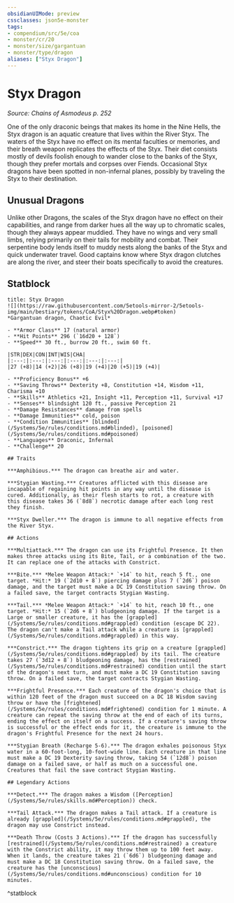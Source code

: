 ```yaml
---
obsidianUIMode: preview
cssclasses: json5e-monster
tags:
- compendium/src/5e/coa
- monster/cr/20
- monster/size/gargantuan
- monster/type/dragon
aliases: ["Styx Dragon"]
---
```

# Styx Dragon
*Source: Chains of Asmodeus p. 252*  

One of the only draconic beings that makes its home in the Nine Hells, the Styx dragon is an aquatic creature that lives within the River Styx. The waters of the Styx have no effect on its mental faculties or memories, and their breath weapon replicates the effects of the Styx. Their diet consists mostly of devils foolish enough to wander close to the banks of the Styx, though they prefer mortals and corpses over Fiends. Occasional Styx dragons have been spotted in non-infernal planes, possibly by traveling the Styx to their destination.

## Unusual Dragons

Unlike other Dragons, the scales of the Styx dragon have no effect on their capabilities, and range from darker hues all the way up to chromatic scales, though they always appear muddied. They have no wings and very small limbs, relying primarily on their tails for mobility and combat. Their serpentine body lends itself to muddy nests along the banks of the Styx and quick underwater travel. Good captains know where Styx dragon clutches are along the river, and steer their boats specifically to avoid the creatures.

## Statblock

```ad-statblock
title: Styx Dragon
![](https://raw.githubusercontent.com/5etools-mirror-2/5etools-img/main/bestiary/tokens/CoA/Styx%20Dragon.webp#token)
*Gargantuan dragon, Chaotic Evil*

- **Armor Class** 17 (natural armor)
- **Hit Points** 296 (`16d20 + 128`)
- **Speed** 30 ft., burrow 20 ft., swim 60 ft.

|STR|DEX|CON|INT|WIS|CHA|
|:---:|:---:|:---:|:---:|:---:|:---:|
|27 (+8)|14 (+2)|26 (+8)|19 (+4)|20 (+5)|19 (+4)|

- **Proficiency Bonus** +6
- **Saving Throws** Dexterity +8, Constitution +14, Wisdom +11, Charisma +10
- **Skills** Athletics +21, Insight +11, Perception +11, Survival +17
- **Senses** blindsight 120 ft., passive Perception 21
- **Damage Resistances** damage from spells
- **Damage Immunities** cold, poison
- **Condition Immunities** [blinded](/Systems/5e/rules/conditions.md#blinded), [poisoned](/Systems/5e/rules/conditions.md#poisoned)
- **Languages** Draconic, Infernal
- **Challenge** 20

## Traits

***Amphibious.*** The dragon can breathe air and water.

***Stygian Wasting.*** Creatures afflicted with this disease are incapable of regaining hit points in any way until the disease is cured. Additionally, as their flesh starts to rot, a creature with this disease takes 36 (`8d8`) necrotic damage after each long rest they finish.

***Styx Dweller.*** The dragon is immune to all negative effects from the River Styx.

## Actions

***Multiattack.*** The dragon can use its Frightful Presence. It then makes three attacks using its Bite, Tail, or a combination of the two. It can replace one of the attacks with Constrict.

***Bite.*** *Melee Weapon Attack:* `+14` to hit, reach 5 ft., one target. *Hit:* 19 (`2d10 + 8`) piercing damage plus 7 (`2d6`) poison damage, and the target must make a DC 19 Constitution saving throw. On a failed save, the target contracts Stygian Wasting.

***Tail.*** *Melee Weapon Attack:* `+14` to hit, reach 10 ft., one target. *Hit:* 15 (`2d6 + 8`) bludgeoning damage. If the target is a Large or smaller creature, it has the [grappled](/Systems/5e/rules/conditions.md#grappled) condition (escape DC 22). The dragon can't make a Tail attack while a creature is [grappled](/Systems/5e/rules/conditions.md#grappled) in this way.

***Constrict.*** The dragon tightens its grip on a creature [grappled](/Systems/5e/rules/conditions.md#grappled) by its tail. The creature takes 27 (`3d12 + 8`) bludgeoning damage, has the [restrained](/Systems/5e/rules/conditions.md#restrained) condition until the start of the dragon's next turn, and must make a DC 19 Constitution saving throw. On a failed save, the target contracts Stygian Wasting.

***Frightful Presence.*** Each creature of the dragon's choice that is within 120 feet of the dragon must succeed on a DC 18 Wisdom saving throw or have the [frightened](/Systems/5e/rules/conditions.md#frightened) condition for 1 minute. A creature can repeat the saving throw at the end of each of its turns, ending the effect on itself on a success. If a creature's saving throw is successful or the effect ends for it, the creature is immune to the dragon's Frightful Presence for the next 24 hours.

***Stygian Breath (Recharge 5-6).*** The dragon exhales poisonous Styx water in a 60-foot-long, 10-foot-wide line. Each creature in that line must make a DC 19 Dexterity saving throw, taking 54 (`12d8`) poison damage on a failed save, or half as much on a successful one. Creatures that fail the save contract Stygian Wasting.

## Legendary Actions

***Detect.*** The dragon makes a Wisdom ([Perception](/Systems/5e/rules/skills.md#Perception)) check.

***Tail Attack.*** The dragon makes a Tail attack. If a creature is already [grappled](/Systems/5e/rules/conditions.md#grappled), the dragon may use Constrict instead.

***Death Throw (Costs 3 Actions).*** If the dragon has successfully [restrained](/Systems/5e/rules/conditions.md#restrained) a creature with the Constrict ability, it may throw them up to 100 feet away. When it lands, the creature takes 21 (`6d6`) bludgeoning damage and must make a DC 18 Constitution saving throw. On a failed save, the creature has the [unconscious](/Systems/5e/rules/conditions.md#unconscious) condition for 10 minutes.
```
^statblock